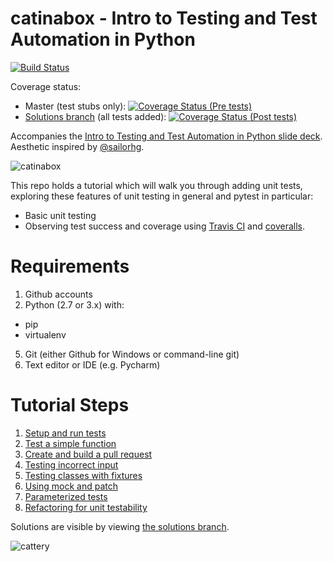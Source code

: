 # catinabox - Intro to Testing and Test Automation in Python
[![Build Status](https://travis-ci.org/keeppythonweird/catinabox.svg?branch=master)](https://travis-ci.org/keeppythonweird/catinabox)

Coverage status:
* Master (test stubs only): [![Coverage Status (Pre tests)](https://coveralls.io/repos/keeppythonweird/catinabox/badge.svg?branch=master&service=github)](https://coveralls.io/github/keeppythonweird/catinabox?branch=master)
* [Solutions branch](https://github.com/keeppythonweird/catinabox/tree/solutions) (all tests added): [![Coverage Status (Post tests)](https://coveralls.io/repos/keeppythonweird/catinabox/badge.svg?branch=solutions&service=github)](https://coveralls.io/github/keeppythonweird/catinabox?branch=solutions)

Accompanies the [Intro to Testing and Test Automation in Python slide deck](https://docs.google.com/presentation/d/1cNgZdkw2cik4i4Mc1Ka7frPAdZky3hwpq0vycBDMufE/edit). Aesthetic inspired by [@sailorhg](https://twitter.com/sailorhg).

![catinabox](pics/catinabox.png)

This repo holds a tutorial which will walk you through adding unit tests,
exploring these features of unit testing in general and pytest in particular:
- Basic unit testing
- Observing test success and coverage using
  [Travis CI](https://travis-ci.org/) and [coveralls](https://coveralls.io/).

# Requirements

1. Github accounts
2. Python (2.7 or 3.x) with:
  - pip
  - virtualenv
5. Git (either Github for Windows or command-line git)
6. Text editor or IDE (e.g. Pycharm)

# Tutorial Steps

1. [Setup and run tests](./steps/1-run_tests.md)
2. [Test a simple function](./steps/2-simple_function.md)
3. [Create and build a pull request](./steps/3-pull.md)
4. [Testing incorrect input](./steps/4-input.md)
5. [Testing classes with fixtures](./steps/5-classes.md)
6. [Using mock and patch](./steps/6-mock.md)
7. [Parameterized tests](./steps/7-params.md)
8. [Refactoring for unit testability](./steps/8-refactor.md)

Solutions are visible by viewing [the solutions branch](https://github.com/keeppythonweird/catinabox/tree/solutions).

![cattery](pics/cattery.png)
